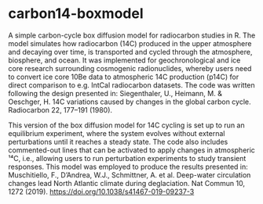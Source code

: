 # carbon14-boxmodel
A simple carbon-cycle box diffusion model for radiocarbon studies in R. The model simulates how radiocarbon (14C) produced in the upper atmosphere and decaying over time, is transported and cycled through the atmosphere, biosphere, and ocean. It was implemented for geochronological and ice core research surrounding cosmogenic radionuclides, whereby users need to convert ice core 10Be data to atmospheric 14C production (p14C) for direct comparison to e.g. IntCal radiocarbon datasets. The code was written following the design presented in: Siegenthaler, U., Heimann, M. & Oeschger, H. 14C variations caused by changes in the global carbon cycle. Radiocarbon 22, 177–191 (1980).

This version of the box diffusion model for 14C cycling is set up to run an equilibrium experiment, where the system evolves without external perturbations until it reaches a steady state. The code also includes commented-out lines that can be activated to apply changes in atmospheric ¹⁴C, i.e., allowing users to run perturbation experiments to study transient responses. This model was employed to produce the results presented in: Muschitiello, F., D’Andrea, W.J., Schmittner, A. et al. Deep-water circulation changes lead North Atlantic climate during deglaciation. Nat Commun 10, 1272 (2019). https://doi.org/10.1038/s41467-019-09237-3
